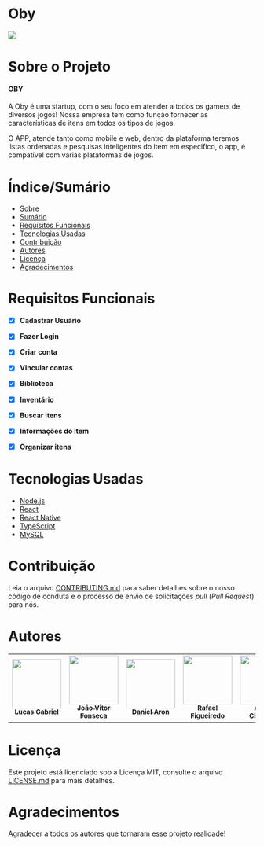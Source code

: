 # <h1>Oby</h1>


<img src ="https://i.ibb.co/sqLn6RN/Whats-App-Image-2021-11-27-at-16-18-39.jpg" >

# Sobre o Projeto


<h4 align="left"> 
	OBY
</h4>
<p>A Oby é uma startup, com o seu foco em atender a todos os gamers de diversos jogos! Nossa empresa tem como função fornecer as características de itens em todos os tipos de jogos.
</p>
<p>O  APP,  atende tanto como mobile e web, dentro da  plataforma teremos listas ordenadas e pesquisas inteligentes do item  em especifico, o app, é compatível com várias plataformas de jogos. </p>

# Índice/Sumário

* [Sobre](#sobre-o-projeto)
* [Sumário](#índice/sumário)
* [Requisitos Funcionais](#requisitos-funcionais)
* [Tecnologias Usadas](#tecnologias-usadas)
* [Contribuição](#contribuição)
* [Autores](#autores)
* [Licença](#licença)
* [Agradecimentos](#agradecimentos)


# Requisitos Funcionais 

- [x] **Cadastrar Usuário**
- [x] **Fazer Login**
- [x] **Criar conta**
- [x] **Vincular contas**
- [x] **Biblioteca**
- [x] **Inventário**
- [x] **Buscar itens**
- [x] **Informações do item** 
- [x] **Organizar itens**


# Tecnologias Usadas

- [Node.js](https://nodejs.org/en/)
- [React](https://pt-br.reactjs.org/)
- [React Native](https://reactnative.dev/)
- [TypeScript](https://www.typescriptlang.org/)
- [MySQL](https://www.mysql.com/)


# Contribuição

Leia o arquivo [CONTRIBUTING.md](CONTRIBUTING.md) para saber detalhes sobre o nosso código de conduta e o processo de envio de solicitações *pull* (*Pull Request*) para nós.

# Autores

<table>
  <tr>
    <td align="center"><a href="https://github.com/lucasz166"><img src="https://avatars.githubusercontent.com/u/90660440?v=4" width="100px;" alt=""/><br /><sub><b>Lucas Gabriel</b></sub></a><br /><a href="https://github.com/testing-library/react-testing-library/commits?author=kentcdodds" title="Code"></a> <a href="https://github.com/testing-library/react-testing-library/commits?author=kentcdodds" title="Documentation"></a> <a href="#infra-kentcdodds" title="Infrastructure (Hosting, Build-Tools, etc)"></a> <a href="https://github.com/testing-library/react-testing-library/commits?author=kentcdodds" title="Tests"></a></td>
        <td align="center"><a href="https://github.com/jvfonseca1"><img src="https://avatars.githubusercontent.com/u/92554709?v=4" width="100px;" alt=""/><br /><sub><b>João Vitor Fonseca</b></sub></a><br /><a href="https://github.com/testing-library/react-testing-library/commits?author=kentcdodds" title="Code"></a> <a href="https://github.com/testing-library/react-testing-library/commits?author=kentcdodds" title="Documentation"></a> <a href="#infra-kentcdodds" title="Infrastructure (Hosting, Build-Tools, etc)"></a> <a href="https://github.com/testing-library/react-testing-library/commits?author=kentcdodds" title="Tests"></a></td> 
            <td align="center"><a href="https://github.com/aron-dan"><img src="https://avatars.githubusercontent.com/u/82916233?v=4" width="100px;" alt=""/><br /><sub><b>Daniel Aron</b></sub></a><br /><a href="https://github.com/testing-library/react-testing-library/commits?author=kentcdodds" title="Code"></a> <a href="https://github.com/testing-library/react-testing-library/commits?author=kentcdodds" title="Documentation"></a> <a href="#infra-kentcdodds" title="Infrastructure (Hosting, Build-Tools, etc)"></a> <a href="https://github.com/testing-library/react-testing-library/commits?author=kentcdodds" title="Tests"></a></td>
                <td align="center"><a href="https://github.com/RafaFig"><img src="https://avatars.githubusercontent.com/u/52638641?v=4" width="100px;" alt=""/><br /><sub><b>Rafael Figueiredo</b></sub></a><br /><a href="https://github.com/testing-library/react-testing-library/commits?author=kentcdodds" title="Code"></a> <a href="https://github.com/testing-library/react-testing-library/commits?author=kentcdodds" title="Documentation"></a> <a href="#infra-kentcdodds" title="Infrastructure (Hosting, Build-Tools, etc)"></a> <a href="https://github.com/testing-library/react-testing-library/commits?author=kentcdodds" title="Tests"></a></td>
                   <td align="center"><a href="https://github.com/AChamone1"><img src="https://avatars.githubusercontent.com/u/92554751?v=4" width="100px;" alt=""/><br /><sub><b>Arthur Chamone</b></sub></a><br /><a href="https://github.com/testing-library/react-testing-library/commits?author=kentcdodds" title="Code"></a> <a href="https://github.com/testing-library/react-testing-library/commits?author=kentcdodds" title="Documentation"></a> <a href="#infra-kentcdodds" title="Infrastructure (Hosting, Build-Tools, etc)"></a> <a href="https://github.com/testing-library/react-testing-library/commits?author=kentcdodds" title="Tests"></a></td>
                       <td align="center"><a href="https://github.com/LucasRodriguesSouza"><img src="https://avatars.githubusercontent.com/u/89693996?v=4" width="100px;" alt=""/><br /><sub><b>Lucas Rodrigues</b></sub></a><br /><a href="https://github.com/testing-library/react-testing-library/commits?author=kentcdodds" title="Code"></a> <a href="https://github.com/testing-library/react-testing-library/commits?author=kentcdodds" title="Documentation"></a> <a href="#infra-kentcdodds" title="Infrastructure (Hosting, Build-Tools, etc)"></a> <a href="https://github.com/testing-library/react-testing-library/commits?author=kentcdodds" title="Tests"></a></td>     
     </tr>
    </table>

# Licença

Este projeto está licenciado sob a Licença MIT,  consulte o arquivo [LICENSE.md](LICENSE.md) para mais detalhes.

# Agradecimentos

Agradecer a todos os autores que tornaram esse projeto realidade!
